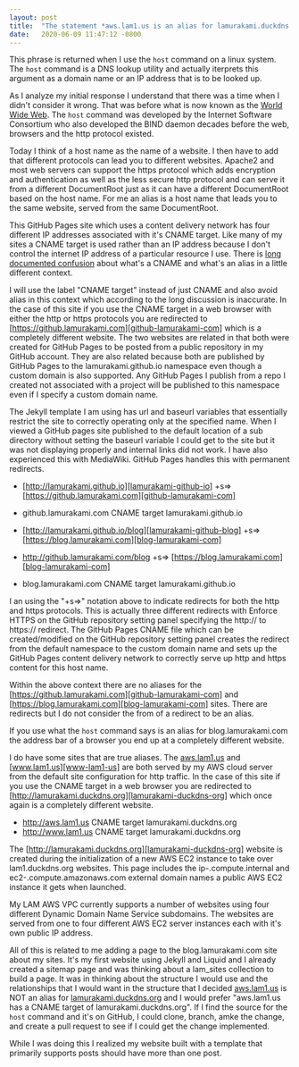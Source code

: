 ```yaml
---
layout: post
title:  "The statement *aws.lam1.us is an alias for lamurakami.duckdns.org* from host is wrong!"
date:   2020-06-09 11:47:12 -0800
---
```

This phrase is returned when I use the `host` command on a linux system.  The `host` command is a DNS lookup utility and actually iterprets this argument as a domain name or an IP address that is to be looked up.

As I analyze my initial response I understand that there was a time when I didn't consider it wrong.  That was before what is now known as the [World Wide Web][World-Wide-Web].  The `host` command was developed by the Internet Software Consortium who also developed the BIND daemon decades before the web, browsers and the http protocol existed.

Today I think of a host name as the name of a website.  I then have to add that different protocols can lead you to different websites.  Apache2 and most web servers can support the https protocol which adds encryption and authentication as well as the less secure http protocol and can serve it from a different DocumentRoot just as it can have a different DocumentRoot based on the host name.  For me an alias is a host name that leads you to the same website, served from the same DocumentRoot.

This GitHub Pages site which uses a content delivery network has four different IP addresses associated with it's CNAME target.  Like many of my sites a CNAME target is used rather than an IP address because I don't control the internet IP address of a particular resource I use.  There is [long documented confusion][CNAME-alias-confusion] about what's a CNAME and what's an alias in a little different context.

I will use the label "CNAME target" instead of just CNAME and also avoid alias in this context which according to the long discussion is inaccurate.  In the case of this site if you use the CNAME target in a web browser with either the http or https protocols you are redirected to [https://github.lamurakami.com][github-lamurakami-com] which is a completely different website.  The two websites are related in that both were created for GitHub Pages to be posted from a public repository in my GitHub account.  They are also related because both are published by GitHub Pages to the lamurakami.github.io namespace even though a custom domain is also supported.  Any GitHub Pages I publish from a repo I created not associated with a project will be published to this namespace even if I specify a custom domain name.

The Jekyll template I am using has url and baseurl variables that essentially restrict the site to correctly operating only at the specified name.  When I viewed a GitHub pages site published to the default location of a sub directory without setting the baseurl variable I could get to the site but it was not displaying properly and internal links did not work.  I have also experienced this with MediaWiki.  GitHub Pages handles this with permanent redirects.

* [http://lamurakami.github.io][lamurakami-github-io] +s=> [https://github.lamurakami.com][github-lamurakami-com]
* github.lamurakami.com CNAME target lamurakami.github.io

* [http://lamurakami.github.io/blog][lamurakami-github-blog] +s=> [https://blog.lamurakami.com][blog-lamurakami-com]
* http://github.lamurakami.com/blog +s=> [https://blog.lamurakami.com][blog-lamurakami-com]
* blog.lamurakami.com CNAME target lamurakami.github.io

I an using the "+s=>" notation above to indicate redirects for both the http and https protocols.  This is actually three different redirects with Enforce HTTPS on the GitHub repository setting panel specifying the http:// to https:// redirect.  The GitHub Pages CNAME file which can be created/modified on the GitHub repository setting panel creates the redirect from the default namespace to the custom domain name and sets up the GitHub Pages content delivery network to correctly serve up http and https content for this host name.

Within the above context there are no aliases for the [https://github.lamurakami.com][github-lamurakami-com] and [https://blog.lamurakami.com][blog-lamurakami-com] sites.  There are redirects but I do not consider the from of a redirect to be an alias.

If you use what the `host` command says is an alias for blog.lamurakami.com the address bar of a browser you end up at a completely different website.

I do have some sites that are true aliases.  The [aws.lam1.us][aws-lam1-us] and [www.lam1.us][www-lam1-us] are both served by my AWS cloud server from the default site configuration for http traffic.  In the case of this site if you use the CNAME target in a web browser you are redirected to [http://lamurakami.duckdns.org][lamurakami-duckdns-org] which once again is a completely different website.

* http://aws.lam1.us CNAME target lamurakami.duckdns.org
* http://www.lam1.us CNAME target lamurakami.duckdns.org

The [http://lamurakami.duckdns.org][lamurakami-duckdns-org] website is created during the initialization of a new AWS EC2 instance to take over lam1.duckdns.org websites.  This page includes the ip-.compute.internal and ec2-.compute.amazonaws.com external domain names a public AWS EC2 instance it gets when launched.

My LAM AWS VPC currently supports a number of websites using four different Dynamic Domain Name Service subdomains.  The websites are served from one to four different AWS EC2 server instances each with it's own public IP address.

All of this is related to me adding a page to the blog.lamurakami.com site about my sites.  It's my first website using Jekyll and Liquid and I already created a sitemap page and was thinking about a lam_sites collection to build a page.  It was in thinking about the structure I would use and the relationships that I would want in the structure that I decided [aws.lam1.us][aws-lam1-us] is NOT an alias for [lamurakami.duckdns.org][lamurakami-duckdns-org] and I would prefer "aws.lam1.us has a CNAME target of lamurakami.duckdns.org".  If I find the source for the `host` command and it's on GitHub, I could clone, branch, amke the change, and create a pull request to see if I could get the change implemented.

While I was doing this I realized my website built with a template that primarily supports posts should have more than one post.

[World-Wide-Web]: https://en.wikipedia.org/wiki/World_Wide_Web
[CNAME-alias-confusion]: https://en.wikipedia.org/wiki/CNAME_record#Possible_confusion
[github-lamurakami-com]: https://github.lamurakami.com
[lamurakami-github-io]: http://lamurakami.github.io
[blog-lamurakami-com]: https://blog.lamurakami.com
[lamurakami-github-blog]: http://lamurakami.github.io/blog
[aws-lam1-us]: http://aws.lam1.us
[www-lam1-us]: http://www.lam1.us
[lamurakami-duckdns-org]: http://lamurakami.duckdns.org
